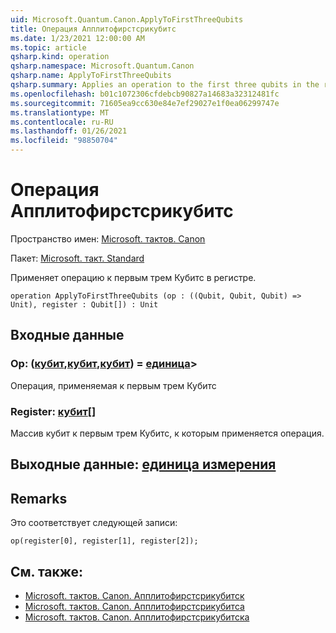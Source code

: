 ```yaml
---
uid: Microsoft.Quantum.Canon.ApplyToFirstThreeQubits
title: Операция Апплитофирстсрикубитс
ms.date: 1/23/2021 12:00:00 AM
ms.topic: article
qsharp.kind: operation
qsharp.namespace: Microsoft.Quantum.Canon
qsharp.name: ApplyToFirstThreeQubits
qsharp.summary: Applies an operation to the first three qubits in the register.
ms.openlocfilehash: b01c1072306cfdebcb90827a14683a32312481fc
ms.sourcegitcommit: 71605ea9cc630e84e7ef29027e1f0ea06299747e
ms.translationtype: MT
ms.contentlocale: ru-RU
ms.lasthandoff: 01/26/2021
ms.locfileid: "98850704"
---
```

# <a name="applytofirstthreequbits-operation"></a>Операция Апплитофирстсрикубитс

Пространство имен: [Microsoft. тактов. Canon](xref:Microsoft.Quantum.Canon)

Пакет: [Microsoft. такт. Standard](https://nuget.org/packages/Microsoft.Quantum.Standard)


Применяет операцию к первым трем Кубитс в регистре.

```qsharp
operation ApplyToFirstThreeQubits (op : ((Qubit, Qubit, Qubit) => Unit), register : Qubit[]) : Unit
```


## <a name="input"></a>Входные данные

### <a name="op--qubitqubitqubit--unit"></a>Op: ([кубит](xref:microsoft.quantum.lang-ref.qubit),[кубит](xref:microsoft.quantum.lang-ref.qubit),[кубит](xref:microsoft.quantum.lang-ref.qubit)) = [единица](xref:microsoft.quantum.lang-ref.unit)> 

Операция, применяемая к первым трем Кубитс


### <a name="register--qubit"></a>Register: [кубит](xref:microsoft.quantum.lang-ref.qubit)[]

Массив кубит к первым трем Кубитс, к которым применяется операция.



## <a name="output--unit"></a>Выходные данные: [единица измерения](xref:microsoft.quantum.lang-ref.unit)



## <a name="remarks"></a>Remarks

Это соответствует следующей записи:

```qsharp
op(register[0], register[1], register[2]);
```

## <a name="see-also"></a>См. также:

- [Microsoft. тактов. Canon. Апплитофирстсрикубитск](xref:Microsoft.Quantum.Canon.ApplyToFirstThreeQubitsC)
- [Microsoft. тактов. Canon. Апплитофирстсрикубитса](xref:Microsoft.Quantum.Canon.ApplyToFirstThreeQubitsA)
- [Microsoft. тактов. Canon. Апплитофирстсрикубитска](xref:Microsoft.Quantum.Canon.ApplyToFirstThreeQubitsCA)